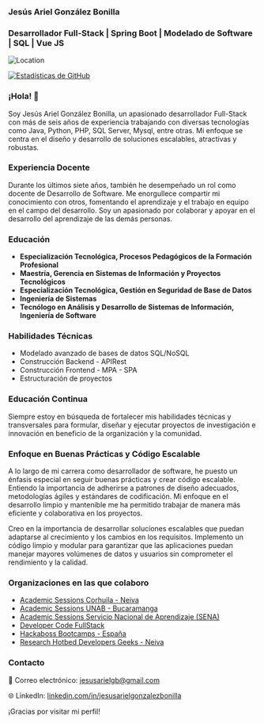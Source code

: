 ### Jesús Ariel González Bonilla
### Desarrollador Full-Stack | Spring Boot | Modelado de Software | SQL | Vue JS

![Location](https://img.shields.io/badge/Location-Neiva,%20Huila,%20Colombia-blue)

[![Estadísticas de GitHub](https://github-readme-stats.vercel.app/api?username=ariel5253&show_icons=true&count_private=true)](https://github.com/ariel5253)

### ¡Hola! 👋

Soy Jesús Ariel González Bonilla, un apasionado desarrollador Full-Stack con más de seis años de experiencia trabajando con diversas tecnologías como Java, Python, PHP, SQL Server, Mysql, entre otras. Mi enfoque se centra en el diseño y desarrollo de soluciones escalables, atractivas y robustas.

### Experiencia Docente

Durante los últimos siete años, también he desempeñado un rol como docente de Desarrollo de Software. Me enorgullece compartir mi conocimiento con otros, fomentando el aprendizaje y el trabajo en equipo en el campo del desarrollo. Soy un apasionado por colaborar y apoyar en el desarrollo del aprendizaje de las demás personas.

### Educación

- **Especialización Tecnológica, Procesos Pedagógicos de la Formación Profesional**
- **Maestría, Gerencia en Sistemas de Información y Proyectos Tecnológicos**
- **Especialización Tecnológica, Gestión en Seguridad de Base de Datos**
- **Ingeniería de Sistemas**
- **Tecnólogo en Análisis y Desarrollo de Sistemas de Información, Ingeniería de Software**

### Habilidades Técnicas

- Modelado avanzado de bases de datos SQL/NoSQL
- Construcción Backend - APIRest
- Construcción Frontend - MPA - SPA
- Estructuración de proyectos

### Educación Continua

Siempre estoy en búsqueda de fortalecer mis habilidades técnicas y transversales para formular, diseñar y ejecutar proyectos de investigación e innovación en beneficio de la organización y la comunidad.

### Enfoque en Buenas Prácticas y Código Escalable

A lo largo de mi carrera como desarrollador de software, he puesto un énfasis especial en seguir buenas prácticas y crear código escalable. Entiendo la importancia de adherirse a patrones de diseño adecuados, metodologías ágiles y estándares de codificación. Mi enfoque en el desarrollo limpio y mantenible me ha permitido trabajar de manera más eficiente y colaborativa en los proyectos.

Creo en la importancia de desarrollar soluciones escalables que puedan adaptarse al crecimiento y los cambios en los requisitos. Implemento un código limpio y modular para garantizar que las aplicaciones puedan manejar mayores volúmenes de datos y usuarios sin comprometer el rendimiento y la calidad.

### Organizaciones en las que colaboro

- [Academic Sessions Corhuila - Neiva](https://github.com/code-corhuila)
- [Academic Sessions UNAB - Bucaramanga](https://github.com/UNAB)
- [Academic Sessions Servicio Nacional de Aprendizaje (SENA)](https://github.com/ServicioNacionalAprendizaje)
- [Developer Code FullStack](https://github.com/DeveloperCode-FullStack)
- [Hackaboss Bootcamps - España](https://github.com/hackaboss-bootcamps)
- [Research Hotbed Developers Geeks - Neiva](https://github.com/developers-geeks)


### Contacto

📧 Correo electrónico: [jesusarielgb@gmail.com](mailto:jesusarielgb@gmail.com)

🌐 LinkedIn: [linkedin.com/in/jesusarielgonzalezbonilla](https://www.linkedin.com/in/jesusarielgonzalezbonilla)

¡Gracias por visitar mi perfil! 
